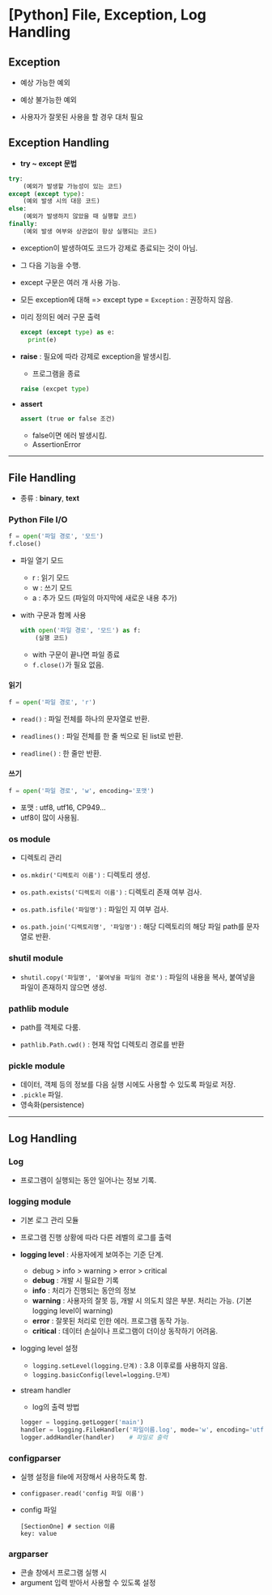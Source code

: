 # [Python] File, Exception, Log Handling

## Exception

* 예상 가능한 예외
* 예상 불가능한 예외

* 사용자가 잘못된 사용을 할 경우 대처 필요



## Exception Handling

* **try ~ except 문법**

```python
try:
    (예외가 발생할 가능성이 있는 코드)
except (except type):
    (예외 발생 시의 대응 코드)
else:
    (예외가 발생하지 않았을 때 실행할 코드)
finally:
    (예외 발생 여부와 상관없이 항상 실행되는 코드)
```

* exception이 발생하여도 코드가 강제로 종료되는 것이 아님.

* 그 다음 기능을 수행.

* except 구문은 여러 개 사용 가능.

* 모든 exception에 대해 => except type = `Exception` : 권장하지 않음.

* 미리 정의된 에러 구문 출력

  ```python
  except (except type) as e:
  	print(e)
  ```

* **raise** : 필요에 따라 강제로 exception을 발생시킴.

  * 프로그램을 종료

  ```python
  raise (excpet type)
  ```

* **assert**

  ```python
  assert (true or false 조건)
  ```

  * false이면 에러 발생시킴.
  * AssertionError



---



## File Handling

* 종류 : **binary**, **text**

### Python File I/O

```python
f = open('파일 경로', '모드')
f.close()
```

* 파일 열기 모드
  * r : 읽기 모드
  * w : 쓰기 모드
  * a : 추가 모드 (파일의 마지막에 새로운 내용 추가)

* with 구문과 함께 사용

  ```python
  with open('파일 경로', '모드') as f:
      (실행 코드)
  ```

  * with 구문이 끝나면 파일 종료
  * `f.close()`가 필요 없음.

#### 읽기

```python
f = open('파일 경로', 'r')
```

* `read()` : 파일 전체를 하나의 문자열로 반환.

* `readlines()` : 파일 전체를 한 줄 씩으로 된 list로 반환.
* `readline()` : 한 줄만 반환.

#### 쓰기

```python
f = open('파일 경로', 'w', encoding='포맷')
```

* 포맷 : utf8, utf16, CP949...
* utf8이 많이 사용됨.



### os module

* 디렉토리 관리

* `os.mkdir('디렉토리 이름')` : 디렉토리 생성.
* `os.path.exists('디렉토리 이름')` : 디렉토리 존재 여부 검사.
* `os.path.isfile('파일명')` : 파일인 지 여부 검사.
* `os.path.join('디렉토리명', '파일명')` : 해당 디렉토리의 해당 파일 path를 문자열로 반환.

### shutil module

* `shutil.copy('파일명', '붙여넣을 파일의 경로')` : 파일의 내용을 복사, 붙여넣을 파일이 존재하지 않으면 생성.

### pathlib module

* path를 객체로 다룸.

* `pathlib.Path.cwd()` : 현재 작업 디렉토리 경로를 반환

### pickle module

* 데이터, 객체 등의 정보를 다음 실행 시에도 사용할 수 있도록 파일로 저장.
* `.pickle` 파일.
* 영속화(persistence)



---



## Log Handling

### Log

* 프로그램이 실행되는 동안 일어나는 정보 기록.



### logging module

* 기본 로그 관리 모듈
* 프로그램 진행 상황에 따라 다른 레벨의 로그를 출력
* **logging level** : 사용자에게 보여주는 기준 단계.
  * debug > info > warning > error > critical
  * **debug** : 개발 시 필요한 기록
  * **info** : 처리가 진행되는 동안의 정보
  * **warning** : 사용자의 잘못 등, 개발 시 의도치 않은 부분. 처리는 가능. (기본 logging level이 warning)
  * **error** : 잘못된 처리로 인한 에러. 프로그램 동작 가능.
  * **critical** : 데이터 손실이나 프로그램이 더이상 동작하기 어려움.

* logging level 설정

  * `logging.setLevel(logging.단계)` : 3.8 이후로를 사용하지 않음.
  * `logging.basicConfig(level=logging.단계)`

* stream handler

  * log의 출력 방법

  ```python
  logger = logging.getLogger('main')
  handler = logging.FileHandler('파일이름.log', mode='w', encoding='utf8')
  logger.addHandler(handler)	# 파일로 출력
  ```



### configparser

* 실행 설정을 file에 저장해서 사용하도록 함.

* `configpaser.read('config 파일 이름')`

* config 파일

  ```
  [SectionOne] # section 이름
  key: value
  ```



### argparser

* 콘솔 창에서 프로그램 실행 시
* argument 입력 받아서 사용할 수 있도록 설정